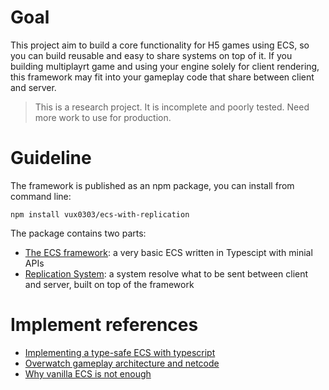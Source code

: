 # Goal
This project aim to build a core functionality for H5 games using ECS, so you can build reusable and easy to share systems on top of it.
If you building multiplayrt game and using your engine solely for client rendering, this framework may fit into your gameplay code that share between client and server. 
> This is a research project. It is incomplete and poorly tested. Need more work to use for production.

# Guideline
The framework is published as an npm package, you can install from command line:

`npm install vux0303/ecs-with-replication`

The package contains two parts:
* [The ECS framework](https://github.com/vux0303/typescript-ECS-framework/wiki): a very basic ECS written in Typescipt with minial APIs
* [Replication System](https://github.com/vux0303/typescript-ECS-framework/wiki): a system resolve what to be sent between client and server, built on top of the framework

# Implement references
* [ Implementing a type-safe ECS with typescript](https://dev.t-matix.com/blog/platform/eimplementing-a-type-saf-ecs-with-typescript/)
* [Overwatch gameplay architecture and netcode](http://overwatch%20gameplay%20architecture%20and%20netcode/)
* [Why vanilla ECS is not enough](https://ajmmertens.medium.com/why-vanilla-ecs-is-not-enough-d7ed4e3bebe5)
